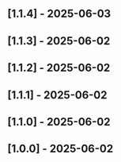 ## [1.1.4] - 2025-06-03



## [1.1.3] - 2025-06-02



## [1.1.2] - 2025-06-02



## [1.1.1] - 2025-06-02



## [1.1.0] - 2025-06-02



## [1.0.0] - 2025-06-02
